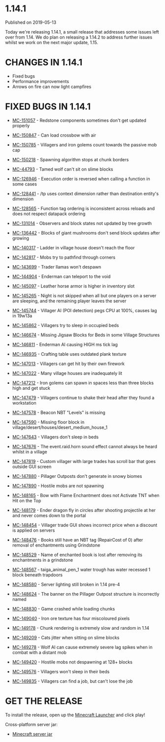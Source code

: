 # 1.14.1
Published on 2019-05-13

Today we're releasing 1.14.1, a small release that addresses some issues left
over from 1.14. We do plan on releasing a 1.14.2 to address further issues
whilst we work on the next major update, 1.15.

# CHANGES IN 1.14.1

  * Fixed bugs
  * Performance improvements
  * Arrows on fire can now light campfires

# FIXED BUGS IN 1.14.1

  * [MC-151057](https://bugs.mojang.com/browse/MC-151057) \- Redstone components sometimes don't get updated properly
  * [MC-150847](https://bugs.mojang.com/browse/MC-150847) \- Can load crossbow with air
  * [MC-150785](https://bugs.mojang.com/browse/MC-150785) \- Villagers and iron golems count towards the passive mob cap
  * [MC-150218](https://bugs.mojang.com/browse/MC-150218) \- Spawning algorithm stops at chunk borders

  * [MC-44793](https://bugs.mojang.com/browse/MC-44793) \- Tamed wolf can't sit on slime blocks
  * [MC-126946](https://bugs.mojang.com/browse/MC-126946) \- Execution order is reversed when calling a function in some cases
  * [MC-128441](https://bugs.mojang.com/browse/MC-128441) \- /tp uses context dimension rather than destination entity's dimension
  * [MC-128565](https://bugs.mojang.com/browse/MC-128565) \- Function tag ordering is inconsistent across reloads and does not respect datapack ordering
  * [MC-131014](https://bugs.mojang.com/browse/MC-131014) \- Observers and block states not updated by tree growth
  * [MC-136442](https://bugs.mojang.com/browse/MC-136442) \- Blocks of giant mushrooms don't send block updates after growing
  * [MC-140317](https://bugs.mojang.com/browse/MC-140317) \- Ladder in village house doesn't reach the floor
  * [MC-142817](https://bugs.mojang.com/browse/MC-142817) \- Mobs try to pathfind through corners
  * [MC-143699](https://bugs.mojang.com/browse/MC-143699) \- Trader llamas won't despawn
  * [MC-144904](https://bugs.mojang.com/browse/MC-144904) \- Enderman can teleport to the void

  * [MC-145097](https://bugs.mojang.com/browse/MC-145097) \- Leather horse armor is higher in inventory slot

  * [MC-145265](https://bugs.mojang.com/browse/MC-145265) \- Night is not skipped when all but one players on a server are sleeping, and the remaining player leaves the server
  * [MC-145744](https://bugs.mojang.com/browse/MC-145744) \- Villager AI (POI detection) pegs CPU at 100%, causes lag in 19w13a
  * [MC-145862](https://bugs.mojang.com/browse/MC-145862) \- Villagers try to sleep in occupied beds
  * [MC-146674](https://bugs.mojang.com/browse/MC-146674) \- Missing Jigsaw Blocks for Beds in some Village Structures
  * [MC-146811](https://bugs.mojang.com/browse/MC-146811) \- Enderman AI causing HIGH ms tick lag
  * [MC-146935](https://bugs.mojang.com/browse/MC-146935) \- Crafting table uses outdated plank texture
  * [MC-147013](https://bugs.mojang.com/browse/MC-147013) \- Villagers can get hit by their own firework
  * [MC-147022](https://bugs.mojang.com/browse/MC-147022) \- Many village houses are inadequately lit
  * [MC-147212](https://bugs.mojang.com/browse/MC-147212) \- Iron golems can spawn in spaces less than three blocks high and get stuck
  * [MC-147479](https://bugs.mojang.com/browse/MC-147479) \- Villagers continue to shake their head after they found a workstation
  * [MC-147578](https://bugs.mojang.com/browse/MC-147578) \- Beacon NBT "Levels" is missing
  * [MC-147590](https://bugs.mojang.com/browse/MC-147590) \- Missing floor block in village/desert/houses/desert_medium_house_1
  * [MC-147643](https://bugs.mojang.com/browse/MC-147643) \- Villagers don't sleep in beds
  * [MC-147676](https://bugs.mojang.com/browse/MC-147676) \- The event.raid.horn sound effect cannot always be heard whilst in a village
  * [MC-147819](https://bugs.mojang.com/browse/MC-147819) \- Custom villager with large trades has scroll bar that goes outside GUI screen
  * [MC-147880](https://bugs.mojang.com/browse/MC-147880) \- Pillager Outposts don't generate in snowy biomes
  * [MC-147890](https://bugs.mojang.com/browse/MC-147890) \- Hostile mobs are not spawning
  * [MC-148165](https://bugs.mojang.com/browse/MC-148165) \- Bow with Flame Enchantment does not Activate TNT when Hit on the Top
  * [MC-148179](https://bugs.mojang.com/browse/MC-148179) \- Ender dragon fly in circles after shooting projectile at her and never comes down to the portal
  * [MC-148454](https://bugs.mojang.com/browse/MC-148454) \- Villager trade GUI shows incorrect price when a discount is applied on servers
  * [MC-148476](https://bugs.mojang.com/browse/MC-148476) \- Books still have an NBT tag (RepairCost of 0) after removal of enchantments using Grindstone
  * [MC-148529](https://bugs.mojang.com/browse/MC-148529) \- Name of enchanted book is lost after removing its enchantments in a grindstone
  * [MC-148567](https://bugs.mojang.com/browse/MC-148567) \- taiga_animal_pen_1 water trough has water recessed 1 block beneath trapdoors
  * [MC-148580](https://bugs.mojang.com/browse/MC-148580) \- Server lighting still broken in 1.14 pre-4
  * [MC-148624](https://bugs.mojang.com/browse/MC-148624) \- The banner on the Pillager Outpost structure is incorrectly named
  * [MC-148830](https://bugs.mojang.com/browse/MC-148830) \- Game crashed while loading chunks
  * [MC-149040](https://bugs.mojang.com/browse/MC-149040) \- Iron ore texture has four miscoloured pixels
  * [MC-149178](https://bugs.mojang.com/browse/MC-149178) \- Chunk rendering is extremely slow and random in 1.14
  * [MC-149209](https://bugs.mojang.com/browse/MC-149209) \- Cats jitter when sitting on slime blocks
  * [MC-149278](https://bugs.mojang.com/browse/MC-149278) \- Wolf AI can cause extremely severe lag spikes when in combat with a distant mob
  * [MC-149420](https://bugs.mojang.com/browse/MC-149420) \- Hostile mobs not despawning at 128+ blocks
  * [MC-149576](https://bugs.mojang.com/browse/MC-149576) \- Villagers won't sleep in their beds
  * [MC-149835](https://bugs.mojang.com/browse/MC-149835) \- Villagers can find a job, but can't lose the job

# GET THE RELEASE

To install the release, open up the [Minecraft
Launcher](https://www.minecraft.net/download) and click play!

Cross-platform server jar:

  * [Minecraft server jar](https://launcher.mojang.com/v1/objects/ed76d597a44c5266be2a7fcd77a8270f1f0bc118/server.jar)


